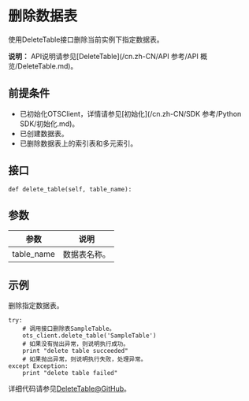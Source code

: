 # 删除数据表

使用DeleteTable接口删除当前实例下指定数据表。

**说明：** API说明请参见[DeleteTable](/cn.zh-CN/API 参考/API 概览/DeleteTable.md)。

## 前提条件

-   已初始化OTSClient，详情请参见[初始化](/cn.zh-CN/SDK 参考/Python SDK/初始化.md)。
-   已创建数据表。
-   已删除数据表上的索引表和多元索引。

## 接口

```
def delete_table(self, table_name):
```

## 参数

|参数|说明|
|--|--|
|table\_name|数据表名称。|

## 示例

删除指定数据表。

```
try:
    # 调用接口删除表SampleTable。
    ots_client.delete_table('SampleTable')
    # 如果没有抛出异常，则说明执行成功。
    print "delete table succeeded"
    # 如果抛出异常，则说明执行失败，处理异常。
except Exception:
    print "delete table failed"            
```

详细代码请参见[DeleteTable@GitHub](https://github.com/aliyun/aliyun-tablestore-python-sdk/blob/master/examples/table_operations.py)。

